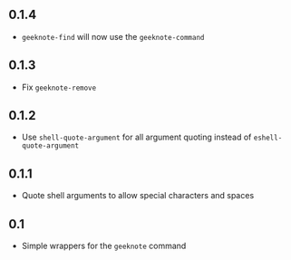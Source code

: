## 0.1.4
* `geeknote-find` will now use the `geeknote-command`

## 0.1.3
* Fix `geeknote-remove`

## 0.1.2
* Use `shell-quote-argument` for all argument quoting instead of `eshell-quote-argument`

## 0.1.1
* Quote shell arguments to allow special characters and spaces

## 0.1
* Simple wrappers for the `geeknote` command
